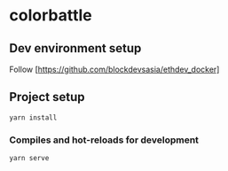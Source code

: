 # colorbattle

## Dev environment setup
Follow [https://github.com/blockdevsasia/ethdev_docker]

## Project setup
```
yarn install
```

### Compiles and hot-reloads for development
```
yarn serve
```

